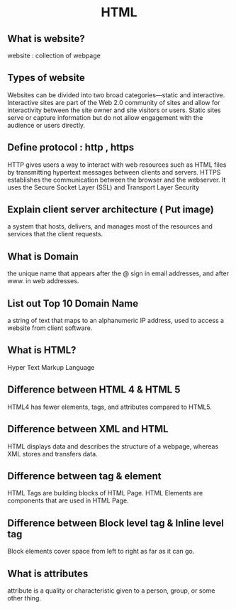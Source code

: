 <H1 align="center">HTML</H1>
<h2>What is website?</h2>
<p>website : collection of webpage </p>
<h2>Types of website</h2>
<p>Websites can be divided into two broad categories—static and interactive. Interactive sites are part of the Web 2.0 community of sites and allow for interactivity between the site owner and site visitors or users. Static sites serve or capture information but do not allow engagement with the audience or users directly.</p>
<h2>Define protocol : http , https</h2>
<p>HTTP gives users a way to interact with web resources such as HTML files by transmitting hypertext messages between clients and servers. 
  HTTPS establishes the communication between the browser and the webserver. It uses the Secure Socket Layer (SSL) and Transport Layer Security </p>
<h2>Explain client server architecture ( Put image)</h2>
<p> a system that hosts, delivers, and manages most of the resources and services that the client requests.</p>
<h2>What is Domain</h2>
<p> the unique name that appears after the @ sign in email addresses, and after www. in web addresses.</p>
<h2>List out Top 10 Domain Name</h2>
<p> a string of text that maps to an alphanumeric IP address, used to access a website from client software. </p>

<h2>What is HTML?</h2>
<p>Hyper Text Markup Language</p>
<h2>Difference between HTML 4 & HTML 5</h2>
<p>HTML4 has fewer elements, tags, and attributes compared to HTML5.</p>
<h2>Difference between XML and HTML</h2>
<p>HTML displays data and describes the structure of a webpage, whereas XML stores and transfers data.</p>
<h2>Difference between tag & element</h2>
<p>HTML Tags are building blocks of HTML Page. HTML Elements are components that are used in HTML Page.</p>
<h2>Difference between Block level tag & Inline level tag</h2>
<p>Block elements cover space from left to right as far as it can go.</p>
<h2>What is attributes</h2>
<p>attribute is a quality or characteristic given to a person, group, or some other thing.</p>
